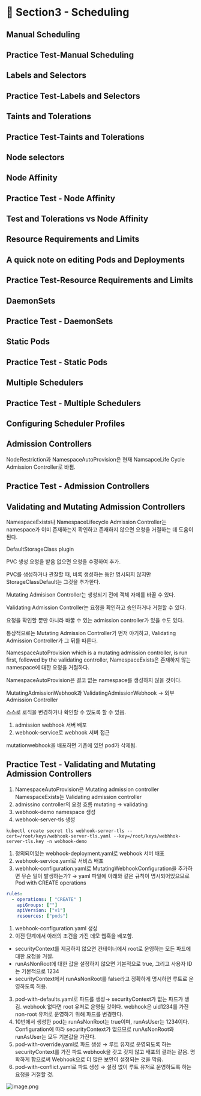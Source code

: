 # 🍨 Section3 - Scheduling

## Manual Scheduling


## Practice Test-Manual Scheduling


## Labels and Selectors


## Practice Test-Labels and Selectors


## Taints and Tolerations


## Practice Test-Taints and Tolerations


## Node selectors


## Node Affinity


## Practice Test - Node Affinity


## Test and Tolerations vs Node Affinity


## Resource Requirements and Limits


## A quick note on editing Pods and Deployments


## Practice Test-Resource Requirements and Limits


## DaemonSets


## Practice Test - DaemonSets


## Static Pods


## Practice Test - Static Pods


## Multiple Schedulers


## Practice Test - Multiple Schedulers


## Configuring Scheduler Profiles


## Admission Controllers


NodeRestriction과 NamespaceAutoProvision은 현재 NamsapceLife Cycle Admission Controller로 바뀜.


## Practice Test - Admission Controllers


## Validating and Mutating Admission Controllers


NamespaceExists나 NamespaceLifecycle Admission Controller는 namespace가 이미 존재하는지 확인하고 존재하지 않으면 요청을 거절하는 데 도움이 된다.


DefaultStorageClass plugin


PVC 생성 요청을 받음 없으면 요청을 수정하여 추가.


PVC를 생성하거나 관찰할 때, 비록 생성하는 동안 명시되지 않지만 StorageClassDefault는 그것을 추가한다.


Mutating Admisison Controller는 생성되기 전에 객체 자체를 바꿀 수 있다.


Validating Admission Controller는 요청을 확인하고 승인하거나 거절할 수 있다.


요청을 확인할 뿐만 아니라 바꿀 수 있는 admission controller가 있을 수도 있다.


통상적으로는 Mutating Admission Controller가 먼저 야기하고, Validating Admission Controller가 그 뒤를 따른다.


NamespaceAutoProvision which is a mutating admission controller, is run first, followed by the validating controller, NamespaceExists은 존재하지 않는 namespace에 대한 요청을 거절하다.


NamespaceAutoProvision은 결코 없는 namespace를 생성하지 않을 것이다.


MutatingAdmissionWebhook과 ValidatingAdmissionWebhook → 외부 Admission Controller


스스로 로직을 변경하거나 확인할 수 있도록 할 수 있음.

1. admission webhook 서버 배포
2. webhook-service로 webhook 서버 접근

mutationwebhook을 배포하면 기존에 있던 pod가 삭제됨.


## Practice Test - Validating and Mutating Admission Controllers

1. NamespaceAutoProvision은 Mutating admission controller
NamespaceExists는 Validating admission controller
2. admissino controller의 요청 흐름
mutating → validating
3. webhook-demo namespace 생성
4. webhook-server-tls 생성

```shell
kubectl create secret tls webhook-server-tls --cert=/root/keys/webhook-server-tls.yaml --key=/root/keys/webhhok-server-tls.key -n webhook-demo
```

1. 정의되어있는 webhook-deployment.yaml로 webhook 서버 배포
2. webhook-service.yaml로 서비스 배포
3. webhhok-configuration.yaml로 MutatingWebhookConfiguration을 추가하면 무슨 일이 발생하는가?
→ yaml 파일에 아래와 같은 규칙이 명시되어있으므로 Pod with CREATE operations

```yaml
rules:
  - operations: [ "CREATE" ]
    apiGroups: [""]
    apiVersion: ["v1"]
    resources: ["pods"]
```

1. webhook-configuration.yaml 생성
2. 이전 단계에서 아래의 조건을 가진 데모 웹훅을 배포함.
- securityContext를 제공하지 않으면 컨테이너에서 root로 운영하는 모든 파드에 대한 요청을 거절.
- runAsNonRoot에 대한 값을 설정하지 않으면 기본적으로 true, 그리고 사용자 ID는 기본적으로 1234
- securityContext에서 runAsNonRoot를 false라고 정확하게 명시하면 루트로 운영하도록 허용.
3. pod-with-defaults.yaml로 파드를 생성→ securityContext가 없는 파드가 생김.
webhook 없다면 root 유저로 운영될 것이다. webhook은 uid1234를 가진 non-root 유저로 운영하기 위해 파드를 변경한다.
4. 10번에서 생성한 pod는 runAsNonRoot는 true이며, runAsUser는 1234이다.
Configuration에 따라 securityContext가 없으므로 runAsNonRoot와 runAsUser는 모두 기본값을 가진다.
5. pod-with-override.yaml로 파드 생성 → 루트 유저로 운영되도록 하는 securityContext를 가진 파드
webhook을 갖고 갖지 않고 배포의 결과는 같음.
명확하게 함으로써 Webhook으로 더 많은 보안이 설정되는 것을 막음.
6. pod-with-conflict.yaml로 파드 생성 → 
설정 없이 루트 유저로 운영하도록 하는 요청을 거절할 것.

![image.png](https://prod-files-secure.s3.us-west-2.amazonaws.com/b2ea2032-00e9-4883-a13b-cb03cf5b2334/501c3b54-0de4-44d6-afe6-eca0c6373e4f/image.png?X-Amz-Algorithm=AWS4-HMAC-SHA256&X-Amz-Content-Sha256=UNSIGNED-PAYLOAD&X-Amz-Credential=ASIAZI2LB466QKUGPOHL%2F20250506%2Fus-west-2%2Fs3%2Faws4_request&X-Amz-Date=20250506T140927Z&X-Amz-Expires=3600&X-Amz-Security-Token=IQoJb3JpZ2luX2VjEJ7%2F%2F%2F%2F%2F%2F%2F%2F%2F%2FwEaCXVzLXdlc3QtMiJIMEYCIQDMMQmm0l1I8VxML1IlDnM%2BxK21F1C%2BzGnwGDymtbKGkAIhAMjugbq7mDmqxA0lnSZpueKVvGnFxxwVqg6r05ijyzecKv8DCEYQABoMNjM3NDIzMTgzODA1Igzhzip5n5g728FbQygq3ANXtm2rwRHU8sDEdHzk8T7TPk4eYhea1BHlaUIB8Nz1tdnTohO73NlZdMMPbCB8MA73tFRPXQXOqQQTzKVSb7Ie9Docusi4VvDKvPwUTCf0ZY%2BmkkQx9Zlemn4WeplX8VHUaZqimrhXN5A%2BZvRD3WjRGyfQORYGpMsIbcIte4fO%2Fx4lD%2BfI5NS6WSEizRNubG8oTa16QKH0IdtwhMjtKRAWu3GZYJxKdy8QBlderK2dLG%2F%2Fh43wUl8%2FiBd7G9x%2BJGMrS7VIPBOxnbGd9SbCVHviLSFnP6J7lXtxck%2FFvidVD3lg3pVcqjz5LCDGspJE09OGn9D%2BZhh2tbM8pdRsGHP1d4JlG89S%2F%2BNaqOfj1iHZZ83p8ixDhhKvIalCo2ERsXWualyDm9k%2BKf06iI79cWRD9TGzrX449dTU2EiEn31YlTwAmy95XYHA8vh3%2BTZS9vDH2Vt%2BlHLR%2Fta8l9ZNwxkeMPaOCMh6qh5FNfAy%2BmWgWh5uEHJ39URnI4z64VAs5iDoq9ItTHIL7F%2FWP0tuub8QbJYZM1mJUERGSZpGIP2%2B4Sc0eN%2FVExIGOKe1PDbykt1y3AY9XlqQgdbuvAeSlii8pWKN2TLPco5MpgkdYDR6x1el65pm9TUQ5Ryq0DDQmOjABjqkAS5llupdoyrOlXI6lvBc4vxku5vDkQzGD6NpD17YRjC3PsjlXSE3ZwJW39Hqxj7Yt5n5%2FQY6P39nBrfroP3bC6pbL50WfsdMFXcICsT6i442hcHrpgBUHuojl2YzPzWgShZMvUFxU9AQE%2B9aeSQ87rrhYkHmXzHbun1RmO0OCRuEFdj4%2B6es1jmbWgsiS6Ui7IWUy4%2FaG6EWV9ZfZGk3mfFZ4gez&X-Amz-Signature=5c8df1db33af5ca98e28290a8d0b1c4cbd68dc2a5d62baff727aca090c7fa719&X-Amz-SignedHeaders=host&x-id=GetObject)

